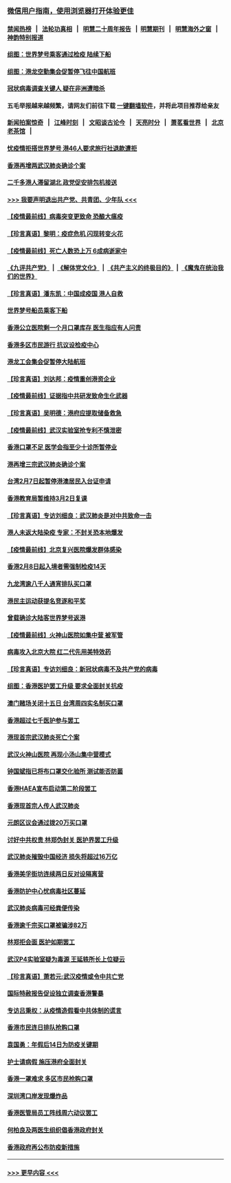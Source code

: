 ### [微信用户指南，使用浏览器打开体验更佳](https://github.com/gfw-breaker/banned-news1/blob/master/indexes/wechat-guide.md?t=0)
#### [禁闻热榜](热点新闻.md?t=0)  &nbsp;&nbsp;|&nbsp;&nbsp; [法轮功真相](https://github.com/gfw-breaker/truth/blob/master/README.md?t=0) &nbsp;&nbsp;|&nbsp;&nbsp; [明慧二十周年报告](https://github.com/gfw-breaker/mh-reports/blob/master/README.md?t=0) &nbsp;&nbsp;|&nbsp;&nbsp;[明慧期刊](https://github.com/gfw-breaker/mh-qikan) &nbsp;&nbsp;|&nbsp;&nbsp; [明慧海外之窗](https://github.com/gfw-breaker/mh-news/blob/master/README.md?t=0) &nbsp;&nbsp;|&nbsp;&nbsp; [神韵特别报道](https://github.com/gfw-breaker/mh-news/blob/master/shenyun.md?t=0)
#### [组图：世界梦号乘客通过检疫 陆续下船](../pages/nsc415/n11858302.md?t=02111155) 
#### [组图：港龙空勤集会促暂停飞往中国航班](../pages/nsc415/n11858190.md?t=02111155) 
#### [冠状病毒调查关键人 疑在非洲遭暗杀](../pages/nsc415/n11859798.md?t=02111155) 
#### 五毛举报越来越频繁，请网友们前往下载 [一键翻墙软件](https://github.com/gfw-breaker/ssr-accounts)，并将此项目推荐给亲友
#### [新闻拍案惊奇](https://github.com/gfw-breaker/banned-news1/blob/master/pages/link4.md) &nbsp;&nbsp;|&nbsp;&nbsp; [江峰时刻](https://github.com/gfw-breaker/banned-news1/blob/master/pages/link4.md) &nbsp;&nbsp;|&nbsp;&nbsp; [文昭谈古论今](https://github.com/gfw-breaker/banned-news1/blob/master/pages/link4.md) &nbsp;&nbsp;|&nbsp;&nbsp; [天亮时分](https://github.com/gfw-breaker/banned-news1/blob/master/pages/link4.md) &nbsp;&nbsp;|&nbsp;&nbsp; [萧茗看世界](https://github.com/gfw-breaker/banned-news1/blob/master/pages/link4.md) &nbsp;&nbsp;|&nbsp;&nbsp; [北京老茶馆](https://github.com/gfw-breaker/banned-news1/blob/master/pages/link4.md) &nbsp;&nbsp;|&nbsp;&nbsp; 
#### [忧疫情拒搭世界梦号 港46人要求旅行社退款遭拒](../pages/nsc415/n11859849.md?t=02111155) 
#### [香港再增两武汉肺炎确诊个案](../pages/nsc415/n11859833.md?t=02111155) 
#### [二千多港人滞留湖北 政党促安排包机接送](../pages/nsc415/n11859831.md?t=02111155) 
#### [>>> 我要声明退出共产党、共青团、少年队 <<<](https://github.com/begood0513/goodnews/blob/master/quit/letter.md) 
#### [【疫情最前线】病毒突变更致命 恐酿大瘟疫](../pages/nsc415/n11859604.md?t=02111155) 
#### [【珍言真语】黎明：疫症危机 闪现转变火花](../pages/nsc415/n11859199.md?t=02111155) 
#### [【疫情最前线】死亡人数恐上万 6成病逝家中](../pages/nsc415/n11856687.md?t=02111155) 
#### [《九评共产党》](https://github.com/begood0513/9ping.md/blob/master/README.md) &nbsp;|&nbsp; [《解体党文化》](../../../../jtdwh.md/blob/master/README.md)  &nbsp;|&nbsp; [《共产主义的终极目的》](../../../../gczydzjmd.md/blob/master/README.md) &nbsp;|&nbsp; [《魔鬼在统治我们的世界》](../../../../mgztzwmdsj.md/blob/master/README.md) 
#### [【珍言真语】潘东凯：中国成疫国 港人自救](../pages/nsc415/n11856962.md?t=02111155) 
#### [世界梦号船员乘客下船](../pages/nsc415/n11856883.md?t=02111155) 
#### [香港公立医院剩一个月口罩库存 医生指应有人问责](../pages/nsc415/n11856875.md?t=02111155) 
#### [香港多区市民游行 抗议设检疫中心](../pages/nsc415/n11856866.md?t=02111155) 
#### [港龙工会集会促暂停大陆航班](../pages/nsc415/n11856840.md?t=02111155) 
#### [【珍言真语】刘达邦：疫情重创港资企业](../pages/nsc415/n11854274.md?t=02111155) 
#### [【疫情最前线】证据指中共研发致命生化武器](../pages/nsc415/n11853087.md?t=02111155) 
#### [【珍言真语】吴明德：港府应提取储备救急](../pages/nsc415/n11852734.md?t=02111155) 
#### [【疫情最前线】武汉实验室抢专利不慎泄密](../pages/nsc415/n11850310.md?t=02111155) 
#### [香港口罩不足 医学会指至少十诊所暂停业](../pages/nsc415/n11850301.md?t=02111155) 
#### [港再增三宗武汉肺炎确诊个案](../pages/nsc415/n11850328.md?t=02111155) 
#### [台湾2月7日起暂停港澳居民入台证申请](../pages/nsc415/n11850304.md?t=02111155) 
#### [香港教育局暂维持3月2日复课](../pages/nsc415/n11850260.md?t=02111155) 
#### [【珍言真语】专访刘细良：武汉肺炎是对中共致命一击](../pages/nsc415/n11849934.md?t=02111155) 
#### [港人未返大陆染疫 专家：不封关恐本地爆发](../pages/nsc415/n11848021.md?t=02111155) 
#### [【疫情最前线】北京复兴医院爆发群体感染](../pages/nsc415/n11847626.md?t=02111155) 
#### [香港2月8日起入境者需强制检疫14天](../pages/nsc415/n11847658.md?t=02111155) 
#### [九龙湾逾八千人通宵排队买口罩](../pages/nsc415/n11847647.md?t=02111155) 
#### [港民主运动获提名竞逐和平奖](../pages/nsc415/n11847633.md?t=02111155) 
#### [曾载确诊大陆客世界梦号返港](../pages/nsc415/n11847608.md?t=02111155) 
#### [【疫情最前线】火神山医院如集中营 被军管](../pages/nsc415/n11847524.md?t=02111155) 
#### [病毒攻入北京大院 红二代先用美特效药](../pages/nsc415/n11847427.md?t=02111155) 
#### [【珍言真语】专访刘细良：新冠状病毒不及共产党的病毒](../pages/nsc415/n11847164.md?t=02111155) 
#### [组图：香港医护罢工升级 要求全面封关抗疫](../pages/nsc415/n11844107.md?t=02111155) 
#### [澳门赌场关闭十五日 台湾周四实名制买口罩](../pages/nsc415/n11845083.md?t=02111155) 
#### [香港超过七千医护参与罢工](../pages/nsc415/n11845051.md?t=02111155) 
#### [港现首宗武汉肺炎死亡个案](../pages/nsc415/n11844998.md?t=02111155) 
#### [武汉火神山医院 再现小汤山集中营模式](../pages/nsc415/n11844763.md?t=02111155) 
#### [钟国斌指已将布口罩交化验所 测试能否防菌](../pages/nsc415/n11842783.md?t=02111155) 
#### [香港HAEA宣布启动第二阶段罢工](../pages/nsc415/n11842723.md?t=02111155) 
#### [香港现首宗人传人武汉肺炎](../pages/nsc415/n11842766.md?t=02111155) 
#### [元朗区议会通过拨20万买口罩](../pages/nsc415/n11842754.md?t=02111155) 
#### [讨好中共权贵 林郑伪封关 医护界罢工升级](../pages/nsc415/n11842359.md?t=02111155) 
#### [武汉肺炎摧毁中国经济 损失将超过16万亿](../pages/nsc415/n11839723.md?t=02111155) 
#### [香港美孚街坊连续两日反对设隔离营](../pages/nsc415/n11839962.md?t=02111155) 
#### [香港防护中心忧病毒社区蔓延](../pages/nsc415/n11839933.md?t=02111155) 
#### [武汉肺炎病毒可经粪便传染](../pages/nsc415/n11839939.md?t=02111155) 
#### [香港逾千宗买口罩被骗涉82万](../pages/nsc415/n11839914.md?t=02111155) 
#### [林郑拒会面 医护如期罢工](../pages/nsc415/n11839892.md?t=02111155) 
#### [武汉P4实验室疑为毒源 王延轶所长上位疑云](../pages/nsc415/n11835543.md?t=02111155) 
#### [【珍言真语】萧若元:武汉疫情或令中共亡党](../pages/nsc415/n11829394.md?t=02111155) 
#### [国际特赦报告促设独立调查香港警暴](../pages/nsc415/n11833845.md?t=02111155) 
#### [专访吕秉权：从疫情造假看中共体制的谎言](../pages/nsc415/n11833813.md?t=02111155) 
#### [香港市民连日排队抢购口罩](../pages/nsc415/n11833794.md?t=02111155) 
#### [袁国勇：年假后14日为防疫关键期](../pages/nsc415/n11831088.md?t=02111155) 
#### [护士请病假 施压港府全面封关](../pages/nsc415/n11831030.md?t=02111155) 
#### [香港一罩难求 多区市民抢购口罩](../pages/nsc415/n11831002.md?t=02111155) 
#### [深圳湾口岸发现爆炸品](../pages/nsc415/n11828802.md?t=02111155) 
#### [香港医管局员工阵线周六动议罢工](../pages/nsc415/n11828762.md?t=02111155) 
#### [何柏良及两医生组织倡香港政府封关](../pages/nsc415/n11828749.md?t=02111155) 
#### [香港政府再公布防疫新措施](../pages/nsc415/n11828716.md?t=02111155) 

----
#### [ >>> 更早内容 <<< ](../indexes/nsc415-earlier.md)
